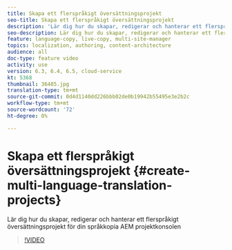```yaml
---
title: Skapa ett flerspråkigt översättningsprojekt
seo-title: Skapa ett flerspråkigt översättningsprojekt
description: 'Lär dig hur du skapar, redigerar och hanterar ett flerspråkigt översättningsprojekt för din språkkopia AEM projektkonsolen '
seo-description: Lär dig hur du skapar, redigerar och hanterar ett flerspråkigt översättningsprojekt för din språkkopia AEM projektkonsolen
feature: language-copy, live-copy, multi-site-manager
topics: localization, authoring, content-architecture
audience: all
doc-type: feature video
activity: use
version: 6.3, 6.4, 6.5, cloud-service
kt: 5368
thumbnail: 36485.jpg
translation-type: tm+mt
source-git-commit: 0d4d1140dd226bbb02de0b19942b55495e3e2b2c
workflow-type: tm+mt
source-wordcount: '72'
ht-degree: 0%

---
```



# Skapa ett flerspråkigt översättningsprojekt {#create-multi-language-translation-projects}

Lär dig hur du skapar, redigerar och hanterar ett flerspråkigt översättningsprojekt för din språkkopia AEM projektkonsolen

>[!VIDEO](https://video.tv.adobe.com/v/36485?quality=12&learn=on)
